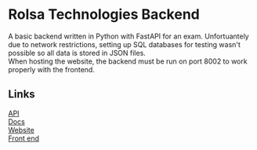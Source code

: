 # Rolsa Technologies Backend
A basic backend written in Python with FastAPI for an exam. Unfortuantely due to network restrictions, setting up SQL databases for testing wasn't possible so all data is stored in JSON files. <br />
When hosting the website, the backend must be run on port 8002 to work properly with the frontend.

## Links
[API](http://194.213.3.13:8002/) <br/>
[Docs](http://194.213.3.13:8002/docs) <br/>
[Website](http://194.213.3.13:25580/) <br/>
[Front end](https://github.com/Stevecv/Rolsa-Technologies-Frontend) <br/>
